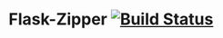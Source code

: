 # Flask-Zipper [![Build Status](https://travis-ci.org/callsign-viper/Flask-Zipper.svg?branch=master)](https://travis-ci.org/callsign-viper/Flask-Zipper)
